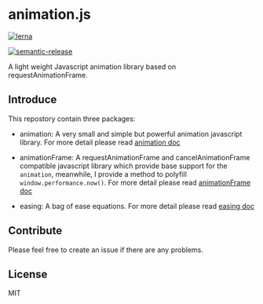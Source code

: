 # animation.js

[![lerna](https://img.shields.io/badge/maintained%20with-lerna-cc00ff.svg)](https://lernajs.io/)

[![semantic-release](https://img.shields.io/badge/%20%20%F0%9F%93%A6%F0%9F%9A%80-semantic--release-e10079.svg)](https://github.com/semantic-release/semantic-release)

A light weight Javascript animation library based on requestAnimationFrame.

## Introduce

This repostory contain three packages:

- animation: A very small and simple but powerful animation javascript library. For more detail please read [animation doc](packages/animation/README.md)

- animationFrame: A requestAnimationFrame and cancelAnimationFrame compatible javascript library which provide base support for the `animation`, meanwhile, I provide a method to polyfill  `window.performance.now()`. For more detail please read [animationFrame doc](packages/animationframe/README.md)

- easing: A bag of ease equations. For more detail please read [easing doc](packages/easing/README.md)

## Contribute

Please feel free to create an issue if there are any problems.

## License

MIT